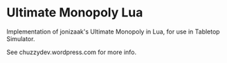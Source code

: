 # Ultimate Monopoly Lua
 Implementation of jonizaak's Ultimate Monopoly in Lua, for use in Tabletop Simulator.

 See chuzzydev.wordpress.com for more info.
